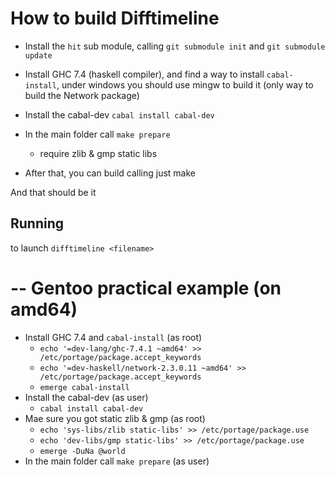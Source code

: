 How to build Difftimeline
===========================
 * Install the `hit` sub module, calling 
   `git submodule init` and `git submodule update`
 * Install GHC 7.4 (haskell compiler), and find
   a way to install `cabal-install`, under windows
   you should use mingw to build it (only way to 
   build the Network package)

 * Install the cabal-dev `cabal install cabal-dev`
 * In the main folder call `make prepare`
   * require zlib & gmp static libs 
 * After that, you can build calling just make

And that should be it

Running
-------
to launch `difftimeline <filename>`

--
Gentoo practical example (on amd64)
========================
* Install GHC 7.4 and `cabal-install` (as root)
   * `echo '=dev-lang/ghc-7.4.1 ~amd64' >> /etc/portage/package.accept_keywords`
   * `echo '=dev-haskell/network-2.3.0.11 ~amd64' >> /etc/portage/package.accept_keywords`
   * `emerge cabal-install`
* Install the cabal-dev (as user)
   * `cabal install cabal-dev`
* Mae sure you got static zlib & gmp (as root)
   * `echo 'sys-libs/zlib static-libs' >> /etc/portage/package.use`
   * `echo 'dev-libs/gmp static-libs' >> /etc/portage/package.use`
   * `emerge -DuNa @world`
* In the main folder call `make prepare` (as user)